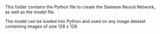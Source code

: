 This folder contains the Python file to create the Siamese Neural Network, as well as the model file.

The model can be loaded into Python and used on any image dataset containing images of size 128 x 128.
